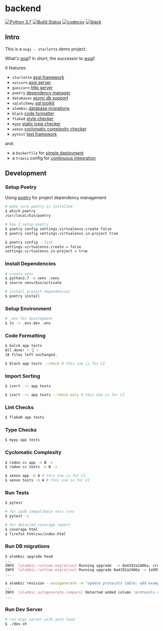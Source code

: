 # backend

[![Python 3.7](https://img.shields.io/badge/python-3.7-blue.svg)](https://www.python.org/downloads/release/python-370/)
[![Build Status](https://travis-ci.com/Spin14/wolf-backend.svg?branch=master)](https://travis-ci.com/Spin14/wolf-backend)
[![codecov](https://codecov.io/gh/Spin14/wolf-backend/branch/master/graph/badge.svg)](https://codecov.io/gh/Spin14/wolf-backend)
[![black](https://img.shields.io/badge/code%20style-black-000000.svg)](https://github.com/python/black)

## Intro

This is a `asgi - starlette` demo project. 

What's [_asgi_](https://asgi.readthedocs.io/en/latest/index.html)? In short, the successor to [_wsgi_](https://docs.python.org/3.7/library/wsgiref.html)!

It features:

- `starlette` [asgi framework](https://github.com/encode/starlette)
- `uvicorn` [asgi server](https://github.com/encode/uvicorn)
- `gunicorn` [http server](https://github.com/benoitc/gunicorn)
- `poetry` [dependency manager](https://github.com/sdispater/poetry)
- `databases` [async db support](https://github.com/encode/databases)
- `sqlalchemy` [sql toolkit](https://github.com/sqlalchemy/sqlalchemy)
- `alembic` [database migrations](https://github.com/sqlalchemy/alembic)
- `black` [code formatter](https://github.com/python/black)
- `flake8` [style checker](https://github.com/PyCQA/flake8)
- `mypy` [static type checker](https://github.com/python/mypy)
- `xenon` [cyclomatic complexity checker](https://github.com/rubik/xenon)
- `pytest` [test framework](https://github.com/pytest-dev/pytest)
 
 and:
 
 - a `Dockerfile` for [simple deployment](https://docs.docker.com/engine/reference/builder/)
 - a `travis` config for [continuous integration](https://travis-ci.org/getting_started)


## Development

### Setup Poetry

Using [poetry](https://github.com/sdispater/poetry) for project dependency management

```bash
# make sure poetry is installed
$ which poetry
/usr/local/bin/poetry

# how I setup poetry
$ poetry config settings.virtualenvs.create false
$ poetry config settings.virtualenvs.in-project true 

$ poetry config --list                               
settings.virtualenvs.create = false
settings.virtualenvs.in-project = true
```

### Install Dependencies

```bash
# create venv
$ python3.7 -m venv .venv
$ source venv/bin/activate

# install project dependencies
$ poetry install
```

### Setup Environment

```bash
# .env for development
$ ln -s .env.dev .env
```

### Code Formatting

```bash
$ balck app tests
All done! ✨ 🍰 ✨
18 files left unchanged.

$ black app tests --check # this one is for CI
``` 

### Import Sorting
```bash
$ isort -rc app tests

$ isort -rc app tests --check-only # this one is for CI
```

### Lint Checks

```bash
$ flake8 app tests
```

### Type Checks

```bash
$ mypy app tests
```

### Cyclomatic Complexity

```bash
$ radon cc app -n B -s
$ radon cc tests -n B -s

$ xenon app -b A # this one is for CI
$ xenon tests -b A # this one is for CI
```

### Run Tests
```bash
$ pytest

# for ipdb compatibale test runs
$ pytest -s

# for detailed coverage report
$ coverage html
$ firefox htmlcov/index.html
```

### Run DB migrations

```bash
$ alembic upgrade head
...
INFO  [alembic.runtime.migration] Running upgrade  -> 8a4192a2406a, create protocols table
INFO  [alembic.runtime.migration] Running upgrade 8a4192a2406a -> 1a9952031305, update protocols table: is_cool col
...

$ alembic revision --autogenerate -m "update protocols table: add example col"
...
INFO  [alembic.autogenerate.compare] Detected added column 'protocols.example'
...

```

### Run Dev Server

```bash
# run asgi server with auto load
$ ./dev.sh
```

